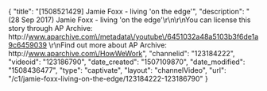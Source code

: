 {
    "title": "[1508521429] Jamie Foxx - living 'on the edge'",
    "description": "(28 Sep 2017) Jamie Foxx - living 'on the edge'\r\n\r\nYou can license this story through AP Archive: http:\/\/www.aparchive.com\/metadata\/youtube\/6451032a48a5103b3f6de1a9c6459039 \r\nFind out more about AP Archive: http:\/\/www.aparchive.com\/HowWeWork",
    "channelid": "123184222",
    "videoid": "123186790",
    "date_created": "1507109870",
    "date_modified": "1508436477",
    "type": "captivate",
    "layout": "channelVideo",
    "url": "\/c1\/jamie-foxx-living-on-the-edge\/123184222-123186790"
}
